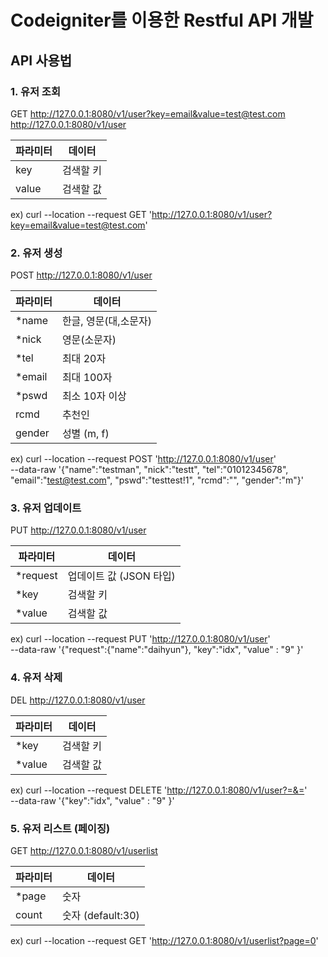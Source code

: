# Codeigniter를 이용한 Restful API 개발

## API 사용법

### 1. 유저 조회

GET http://127.0.0.1:8080/v1/user?key=email&value=test@test.com
http://127.0.0.1:8080/v1/user


| 파라미터 | 데이터 |
| -- | -- |
|key | 검색할 키 |
|value| 검색할 값 |

ex) curl --location --request GET 'http://127.0.0.1:8080/v1/user?key=email&value=test@test.com'

### 2. 유저 생성

POST http://127.0.0.1:8080/v1/user


| 파라미터 | 데이터 |
| -- | -- |
| *name | 한글, 영문(대,소문자) |
| *nick | 영문(소문자) |
| *tel | 최대 20자 |
| *email | 최대 100자 |
| *pswd | 최소 10자 이상 |
| rcmd | 추천인 |
| gender | 성별 (m, f) |

ex) curl --location --request POST 'http://127.0.0.1:8080/v1/user' \
--data-raw '{"name":"testman", "nick":"testt", "tel":"01012345678", "email":"test@test.com", "pswd":"testtest!1", "rcmd":"", "gender":"m"}'

### 3. 유저 업데이트

PUT http://127.0.0.1:8080/v1/user


| 파라미터 | 데이터 |
| -- | -- |
|*request | 업데이트 값 (JSON 타입) |
|*key | 검색할 키 |
|*value| 검색할 값 |

ex) curl --location --request PUT 'http://127.0.0.1:8080/v1/user' \
--data-raw '{"request":{"name":"daihyun"}, "key":"idx", "value" : "9" }'

### 4. 유저 삭제

DEL http://127.0.0.1:8080/v1/user


| 파라미터 | 데이터 |
| -- | -- |
|*key | 검색할 키 |
|*value| 검색할 값 |

ex) curl --location --request DELETE 'http://127.0.0.1:8080/v1/user?=&=' \
--data-raw '{"key":"idx", "value" : "9" }'

### 5. 유저 리스트 (페이징)

GET http://127.0.0.1:8080/v1/userlist


| 파라미터 | 데이터 |
| -- | -- |
|*page | 숫자 |
|count| 숫자 (default:30) |

ex) curl --location --request GET 'http://127.0.0.1:8080/v1/userlist?page=0'
